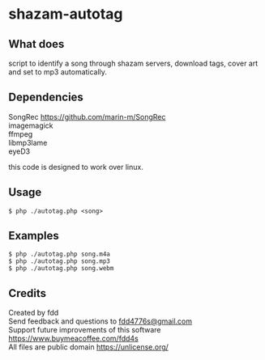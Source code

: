 # shazam-autotag 

## What does

script to identify a song through shazam servers, download tags, cover art and set to mp3 automatically.

## Dependencies

SongRec https://github.com/marin-m/SongRec  
imagemagick  
ffmpeg  
libmp3lame  
eyeD3  

this code is designed to work over linux.

## Usage

    $ php ./autotag.php <song>  

## Examples

    $ php ./autotag.php song.m4a
    $ php ./autotag.php song.mp3
    $ php ./autotag.php song.webm

## Credits

Created by fdd  
Send feedback and questions to fdd4776s@gmail.com  
Support future improvements of this software https://www.buymeacoffee.com/fdd4s  
All files are public domain https://unlicense.org/  
